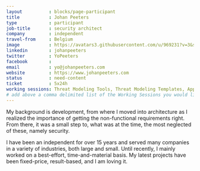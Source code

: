 ```yaml
---
layout          : blocks/page-participant
title           : Johan Peeters
type            : participant
job-title       : security architect
company         : independent
travel-from     : Belgium
image           : https://avatars3.githubusercontent.com/u/969231?v=3&s=200
linkedin        : johanpeeters
twitter         : YoPeeters
facebook        :
email           : yo@johanpeeters.com
website         : https://www.johanpeeters.com
status          : need-content
ticket          : 5x24h
working sessions: Threat Modeling Tools, Threat Modeling Templates, AppSec SOC Monitoring Visualisation, BDD for Cloud Security, Docker Security, ELK Security Dashboards, Securing the CI Pipeline, Writing Security Tests, TLS for Local IoT, Cheat Sheets, Dependency Check, LANGSEC Language-theoretic Security, Security Monitoring Playbooks, GDPR, IoT,NextGen Security Scanners, The Future of Privacy, What Should be Added to the Top 10
# add above a comma delimited list of the Working Sessions you would like to attend (use the session's title)
---
```


My background is development, from where I moved into architecture as I realized the importance of getting the non-functional requirements right. From there, it was a small step to, what was at the time, the most neglected of these, namely security.

I have been an independent for over 15 years and served many companies in a variety of industries, both large and small. Until recently, I mainly worked on a best-effort, time-and-material basis. My latest projects have been fixed-price, result-based, and I am loving it.
